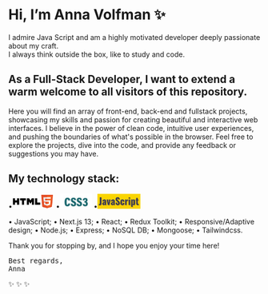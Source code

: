# Hi, I’m Anna Volfman ✨
I admire Java Script and am a highly motivated developer deeply passionate about my craft.
<br> I always think outside the box, like to study and code.
## As a Full-Stack Developer, I want to extend a warm welcome to all visitors of this repository.
Here you will find an array of front-end, back-end and fullstack projects, showcasing my skills and passion for creating beautiful and interactive web interfaces. 
I believe in the power of clean code, intuitive user experiences, and pushing the boundaries of what's possible in the browser.
Feel free to explore the projects, dive into the code, and provide any feedback or suggestions you may have.
## My technology stack:

•<img src="/images/w3_html5-ar21.png" height="30">
•<img src="/images/CSS3-Interview-Questions-1.jpg" height="30">
•<img src="/images/java-script.jpg" height="30">

• JavaScript;
• Next.js 13;
• React;
• Redux Toolkit;
• Responsive/Adaptive design;
• Node.js;
• Express;
• NoSQL DB;
• Mongoose;
• Tailwindcss.

Thank you for stopping by, and I hope you enjoy your time here!
<pre>Best regards,
Anna</pre>
✨ ✨ ✨
